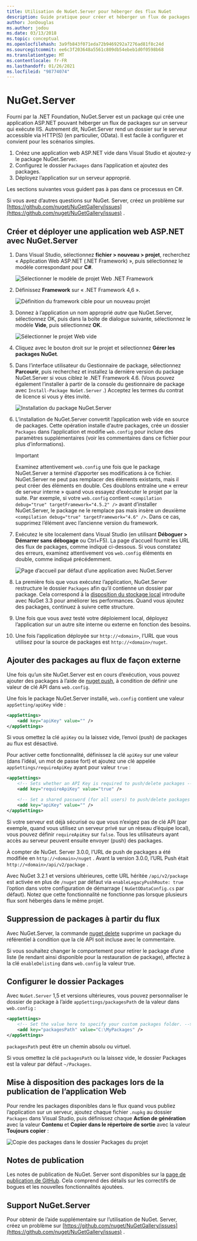 ```yaml
---
title: Utilisation de NuGet.Server pour héberger des flux NuGet
description: Guide pratique pour créer et héberger un flux de packages NuGet sur un serveur exécutant IIS à l’aide de NuGet.Server de manière à rendre les packages accessibles via HTTP et OData.
author: JonDouglas
ms.author: jodou
ms.date: 03/13/2018
ms.topic: conceptual
ms.openlocfilehash: 3a9fb843f071eda72b9469292a7276ad81f8c24d
ms.sourcegitcommit: ee6c3f203648a5561c809db54ebeb1d0f0598b68
ms.translationtype: MT
ms.contentlocale: fr-FR
ms.lasthandoff: 01/26/2021
ms.locfileid: "98774074"
---
```

# <a name="nugetserver"></a>NuGet.Server

Fourni par la .NET Foundation, NuGet.Server est un package qui crée une application ASP.NET pouvant héberger un flux de packages sur un serveur qui exécute IIS. Autrement dit, NuGet.Server rend un dossier sur le serveur accessible via HTTP(S) (en particulier, OData). Il est facile à configurer et convient pour les scénarios simples.

1. Créez une application web ASP.NET vide dans Visual Studio et ajoutez-y le package NuGet.Server.
1. Configurez le dossier `Packages` dans l’application et ajoutez des packages.
1. Déployez l’application sur un serveur approprié.

Les sections suivantes vous guident pas à pas dans ce processus en C#.

Si vous avez d’autres questions sur NuGet. Server, créez un problème sur [https://github.com/nuget/NuGetGallery/issues](https://github.com/nuget/NuGetGallery/issues) .

## <a name="create-and-deploy-an-aspnet-web-application-with-nugetserver"></a>Créer et déployer une application web ASP.NET avec NuGet.Server

1. Dans Visual Studio, sélectionnez **fichier > nouveau > projet**, recherchez « Application Web ASP.NET (.NET Framework) », puis sélectionnez le modèle correspondant pour **C#**.

    ![Sélectionner le modèle de projet Web .NET Framework](media/Hosting_00-NuGet.Server-ProjectType.png)

1. Définissez **Framework** sur « .NET Framework 4,6 ».

    ![Définition du framework cible pour un nouveau projet](media/Hosting_01-NuGet.Server-Set4.6.png)

1. Donnez à l’application un nom approprié *autre* que NuGet.Server, sélectionnez OK, puis dans la boîte de dialogue suivante, sélectionnez le modèle **Vide**, puis sélectionnez **OK**.

    ![Sélectionner le projet Web vide](media/Hosting_02-NuGet.Server-Empty.png)

1. Cliquez avec le bouton droit sur le projet et sélectionnez **Gérer les packages NuGet**.

1. Dans l’interface utilisateur du Gestionnaire de package, sélectionnez **Parcourir**, puis recherchez et installez la dernière version du package NuGet.Server si vous ciblez le .NET Framework 4.6. (Vous pouvez également l’installer à partir de la console du gestionnaire de package avec `Install-Package NuGet.Server` .) Acceptez les termes du contrat de licence si vous y êtes invité.

    ![Installation du package NuGet.Server](media/Hosting_03-NuGet.Server-Package.png)

1. L’installation de NuGet.Server convertit l’application web vide en source de packages. Cette opération installe d’autre packages, crée un dossier `Packages` dans l’application et modifie `web.config` pour inclure des paramètres supplémentaires (voir les commentaires dans ce fichier pour plus d’informations).

    > [!Important]
    > Examinez attentivement `web.config` une fois que le package NuGet.Server a terminé d’apporter ses modifications à ce fichier. NuGet.Server ne peut pas remplacer des éléments existants, mais il peut créer des éléments en double. Ces doublons entraîne une « erreur de serveur interne » quand vous essayez d’exécuter le projet par la suite. Par exemple, si votre `web.config` contient `<compilation debug="true" targetFramework="4.5.2" />` avant d’installer NuGet.Server, le package ne le remplace pas mais insère un deuxième `<compilation debug="true" targetFramework="4.6" />`. Dans ce cas, supprimez l’élément avec l’ancienne version du framework.

1. Exécutez le site localement dans Visual Studio (en utilisant **Déboguer > Démarrer sans débogage** ou Ctrl+F5). La page d’accueil fournit les URL des flux de packages, comme indiqué ci-dessous. Si vous constatez des erreurs, examinez attentivement vos `web.config` éléments en double, comme indiqué précédemment.

    ![Page d’accueil par défaut d’une application avec NuGet.Server](media/Hosting_04-NuGet.Server-FeedHomePage.png)

1.  La première fois que vous exécutez l’application, NuGet.Server restructure le dossier `Packages` afin qu’il contienne un dossier par package. Cela correspond à la [disposition du stockage local](https://blog.nuget.org/20151118/nuget-3.3.html#folder-based-repository-commands) introduite avec NuGet 3.3 pour améliorer les performances. Quand vous ajoutez des packages, continuez à suivre cette structure.

1. Une fois que vous avez testé votre déploiement local, déployez l’application sur un autre site interne ou externe en fonction des besoins.

1. Une fois l’application déployée sur `http://<domain>`, l’URL que vous utilisez pour la source de packages est `http://<domain>/nuget`.

## <a name="adding-packages-to-the-feed-externally"></a>Ajouter des packages au flux de façon externe

Une fois qu’un site NuGet.Server est en cours d’exécution, vous pouvez ajouter des packages à l’aide de [nuget push](../reference/cli-reference/cli-ref-push.md), à condition de définir une valeur de clé API dans `web.config`.

Une fois le package NuGet.Server installé, `web.config` contient une valeur `appSetting/apiKey` vide :

```xml
<appSettings>
    <add key="apiKey" value="" />
</appSettings>
```

Si vous omettez la clé `apiKey` ou la laissez vide, l’envoi (push) de packages au flux est désactivé.

Pour activer cette fonctionnalité, définissez la clé `apiKey` sur une valeur (dans l’idéal, un mot de passe fort) et ajoutez une clé appelée `appSettings/requireApiKey` ayant pour valeur `true` :

```xml
<appSettings>
    <!-- Sets whether an API Key is required to push/delete packages -->
    <add key="requireApiKey" value="true" />

    <!-- Set a shared password (for all users) to push/delete packages -->
    <add key="apiKey" value="" />
</appSettings>
```

Si votre serveur est déjà sécurisé ou que vous n’exigez pas de clé API (par exemple, quand vous utilisez un serveur privé sur un réseau d’équipe local), vous pouvez définir `requireApiKey` sur `false`. Tous les utilisateurs ayant accès au serveur peuvent ensuite envoyer (push) des packages.

À compter de NuGet. Server 3.0.0, l’URL de push de packages a été modifiée en `http://<domain>/nuget` . Avant la version 3.0.0, l’URL Push était `http://<domain>/api/v2/package` .

Avec NuGet 3.2.1 et versions ultérieures, cette URL héritée `/api/v2/package` est activée en plus de `/nuget` par défaut via `enableLegacyPushRoute: true` l’option dans votre configuration de démarrage ( `NuGetODataConfig.cs` par défaut). Notez que cette fonctionnalité ne fonctionne pas lorsque plusieurs flux sont hébergés dans le même projet.

## <a name="removing-packages-from-the-feed"></a>Suppression de packages à partir du flux

Avec NuGet.Server, la commande [nuget delete](../reference/cli-reference/cli-ref-delete.md) supprime un package du référentiel à condition que la clé API soit incluse avec le commentaire.

Si vous souhaitez changer le comportement pour retirer le package d’une liste (le rendant ainsi disponible pour la restauration de package), affectez à la clé `enableDelisting` dans `web.config` la valeur true.

## <a name="configuring-the-packages-folder"></a>Configurer le dossier Packages

Avec `NuGet.Server` 1,5 et versions ultérieures, vous pouvez personnaliser le dossier de package à l’aide `appSettings/packagesPath` de la valeur dans `web.config` :

```xml
<appSettings>
    <!-- Set the value here to specify your custom packages folder. -->
    <add key="packagesPath" value="C:\MyPackages" />
</appSettings>
```

`packagesPath` peut être un chemin absolu ou virtuel.

Si vous omettez la clé `packagesPath` ou la laissez vide, le dossier Packages est la valeur par défaut `~/Packages`.

## <a name="making-packages-available-when-you-publish-the-web-app"></a>Mise à disposition des packages lors de la publication de l’application Web

Pour rendre les packages disponibles dans le flux quand vous publiez l’application sur un serveur, ajoutez chaque fichier `.nupkg` au dossier `Packages` dans Visual Studio, puis définissez chaque **Action de génération** avec la valeur **Contenu** et **Copier dans le répertoire de sortie** avec la valeur **Toujours copier** :

![Copie des packages dans le dossier Packages du projet](media/Hosting_05-NuGet.Server-Package-Folder.png)

## <a name="release-notes"></a>Notes de publication

Les notes de publication de NuGet. Server sont disponibles sur la [page de publication de GitHub](https://github.com/NuGet/NuGet.Server/releases).
Cela comprend des détails sur les correctifs de bogues et les nouvelles fonctionnalités ajoutées.

## <a name="nugetserver-support"></a>Support NuGet.Server

Pour obtenir de l’aide supplémentaire sur l’utilisation de NuGet. Server, créez un problème sur [https://github.com/nuget/NuGetGallery/issues](https://github.com/nuget/NuGetGallery/issues) .
